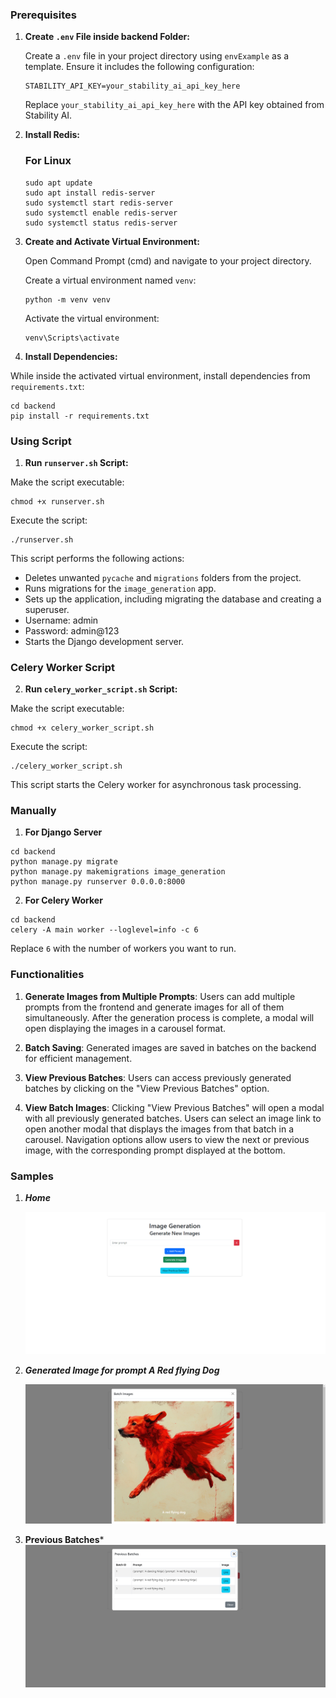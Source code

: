 ### Prerequisites

1. **Create `.env` File inside backend Folder:**

    Create a `.env` file in your project directory using `envExample` as a template. Ensure it includes the following configuration:

    ```
    STABILITY_API_KEY=your_stability_ai_api_key_here
    ```

    Replace `your_stability_ai_api_key_here` with the API key obtained from Stability AI.

2. **Install Redis:**

    ### For Linux
    ```
    sudo apt update
    sudo apt install redis-server
    sudo systemctl start redis-server
    sudo systemctl enable redis-server
    sudo systemctl status redis-server
    ```

3. **Create and Activate Virtual Environment:**

   Open Command Prompt (cmd) and navigate to your project directory.

   Create a virtual environment named `venv`:

   ```
   python -m venv venv
   ```

   Activate the virtual environment:
   
   ```
   venv\Scripts\activate
   ```


4. **Install Dependencies:**

 While inside the activated virtual environment, install dependencies from `requirements.txt`:

 ```
 cd backend
 pip install -r requirements.txt
 ```

### Using Script

1. **Run `runserver.sh` Script:**

 Make the script executable:

 ```
 chmod +x runserver.sh
 ```

 Execute the script:

 ```
 ./runserver.sh
 ```
 
 This script performs the following actions:
 - Deletes unwanted `pycache` and `migrations` folders from the project.
 - Runs migrations for the `image_generation` app.
 - Sets up the application, including migrating the database and creating a superuser.
 - Username: admin
 - Password: admin@123
 - Starts the Django development server.

### Celery Worker Script

2. **Run `celery_worker_script.sh` Script:**

 Make the script executable:

 ```
 chmod +x celery_worker_script.sh
 ```

 Execute the script:

 ```
 ./celery_worker_script.sh
 ```

 This script starts the Celery worker for asynchronous task processing.

### Manually

1. **For Django Server**

 ```
 cd backend
 python manage.py migrate
 python manage.py makemigrations image_generation
 python manage.py runserver 0.0.0.0:8000
 ```

2. **For Celery Worker**

 ```
 cd backend
 celery -A main worker --loglevel=info -c 6
 ```

 Replace `6` with the number of workers you want to run.


### Functionalities

1. **Generate Images from Multiple Prompts**: Users can add multiple prompts from the frontend and generate images for all of them simultaneously. After the generation process is complete, a modal will open displaying the images in a carousel format.

2. **Batch Saving**: Generated images are saved in batches on the backend for efficient management.

3. **View Previous Batches**: Users can access previously generated batches by clicking on the "View Previous Batches" option.

4. **View Batch Images**: Clicking "View Previous Batches" will open a modal with all previously generated batches. Users can select an image link to open another modal that displays the images from that batch in a carousel. Navigation options allow users to view the next or previous image, with the corresponding prompt displayed at the bottom.


### Samples

1. ***Home***

    ![Home](./samples/home.png)

3. ***Generated Image for prompt A Red flying Dog***

    ![Generated Image](./samples/generated_image.png)


2. **Previous Batches***
    ![Previous Batches](./samples/previous_batches.png)


